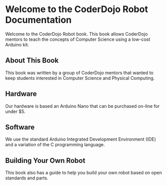 # Welcome to the CoderDojo Robot Documentation

Welcome to the CoderDojo Robot book.  This book allows CoderDojo mentors to teach the concepts of Computer Science using a low-cost Arduino kit.

## About This Book
This book was written by a group of CoderDojo mentors that wanted to keep students interested in Computer Science and Physical Computing.

## Hardware
Our hardware is based an Arduino Nano that can be purchased on-line for under $5.

## Software
We use the standard Arduino Integrated Development Environment (IDE) and a variation of the C programming language.

## Building Your Own Robot
This book also has a guide to help you build your own robot based on open standards and parts.

